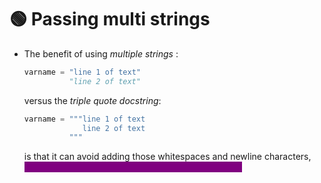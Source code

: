 # 🟢 Passing multi strings

*   The benefit of using _multiple strings_ :

    ```python
    varname = "line 1 of text"
              "line 2 of text"
    ```

    versus the _triple quote docstring_:

    ```python
    varname = """line 1 of text
                 line 2 of text
              """
    ```

    is that it can avoid adding those whitespaces and newline characters, <mark style="color:purple;background-color:purple;">**making it better formatted to be passed to the LLM.**</mark>

